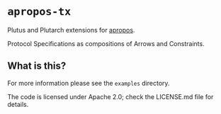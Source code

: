 # `apropos-tx`
Plutus and Plutarch extensions for [apropos](https://github.com/mlabs-haskell/apropos).

Protocol Specifications as compositions of Arrows and Constraints.

## What is this?
For more information please see the `examples` directory.

The code is licensed under Apache 2.0; check the LICENSE.md file for details.

